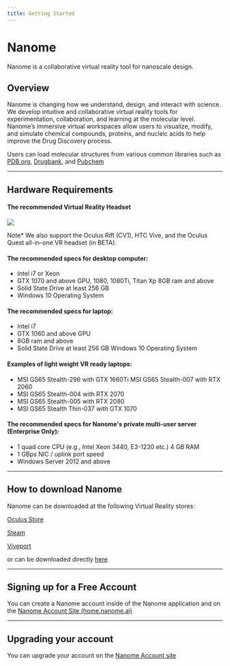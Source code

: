 ```yaml
---
title: Getting Started
---
```


# Nanome

Nanome is a collaborative virtual reality tool for nanoscale design.

## Overview


Nanome is changing how we understand, design, and interact with science. We develop intuitive and collaborative virtual reality tools for experimentation, collaboration, and learning at the molecular level. Nanome’s immersive virtual workspaces allow users to visualize, modify, and simulate chemical compounds, proteins, and nucleic acids to help improve the Drug Discovery process.

Users can load molecular structures from various common libraries such as [PDB.org](https://www.wwpdb.org/), [Drugbank](https://www.drugbank.ca/), and [Pubchem](https://pubchem.ncbi.nlm.nih.gov/)

___
## Hardware Requirements

#### The recommended Virtual Reality Headset
![](/assets/oculus-rift-s.png)


Note* 
We also support the Oculus Rift (CV1), HTC Vive, and the Oculus Quest all-in-one VR headset (in BETA).

#### The recommended specs for desktop computer:
 - Intel i7 or Xeon
 - GTX 1070 and above GPU, 1080, 1080Ti, Titan Xp 8GB ram and above
 - Solid State Drive at least 256 GB
 - Windows 10 Operating System

#### The recommended specs for laptop:
 - Intel i7
 - GTX 1060 and above GPU
 - 8GB ram and above
 - Solid State Drive at least 256 GB Windows 10 Operating System

#### Examples of light weight VR ready laptops:
 - MSI GS65 Stealth-296 with GTX 1660Ti MSI GS65 Stealth-007 with RTX 2060
 - MSI GS65 Stealth-004 with RTX 2070
 - MSI GS65 Stealth-005 with RTX 2080
 - MSI GS65 Stealth Thin-037 with GTX 1070

#### The recommended specs for Nanome's private multi-user server (Enterprise Only):
 - 1 quad core CPU (e.g., Intel Xeon 3440, E3-1230 etc.) 4 GB RAM
 - 1 GBps NIC / uplink port speed
 - Windows Server 2012 and above
 

___
## How to download Nanome

Nanome can be downloaded at the following Virtual Reality stores:

[Oculus Store](https://www.oculus.com/experiences/rift/1873145426039242)

[Steam](https://store.steampowered.com/app/493430/Nanome/) 

[Viveport](https://www.viveport.com/apps/0a467f78-2ed2-43eb-ada8-9d677d5acf54)

or can be downloaded directly [here](nanome.ai/setups)
___
## Signing up for a Free Account

You can create a Nanome account inside of the Nanome application and on the [Nanome Account Site (home.nanome.ai)](https://home.nanome.ai)
___
## Upgrading your account

You can upgrade your account on the [Nanome Account site](https://home.nanome.ai)



